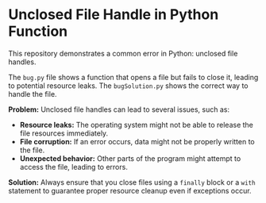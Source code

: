 # Unclosed File Handle in Python Function

This repository demonstrates a common error in Python: unclosed file handles.

The `bug.py` file shows a function that opens a file but fails to close it, leading to potential resource leaks. The `bugSolution.py` shows the correct way to handle the file.

**Problem:**
Unclosed file handles can lead to several issues, such as:

* **Resource leaks:** The operating system might not be able to release the file resources immediately.
* **File corruption:** If an error occurs, data might not be properly written to the file.
* **Unexpected behavior:** Other parts of the program might attempt to access the file, leading to errors.

**Solution:**
Always ensure that you close files using a `finally` block or a `with` statement to guarantee proper resource cleanup even if exceptions occur.
